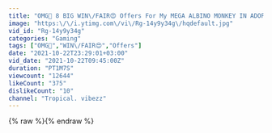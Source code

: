 ```yaml
---
title: "OMG🎉 8 BIG WIN\/FAIR😍 Offers For My MEGA ALBINO MONKEY IN ADOPTME😱😱"
image: "https:\/\/i.ytimg.com\/vi\/Rg-14y9y34g\/hqdefault.jpg"
vid_id: "Rg-14y9y34g"
categories: "Gaming"
tags: ["OMG🎉","WIN\/FAIR😍","Offers"]
date: "2021-10-22T23:29:01+03:00"
vid_date: "2021-10-22T09:45:00Z"
duration: "PT1M7S"
viewcount: "12644"
likeCount: "375"
dislikeCount: "10"
channel: "Tropical. vibezz"
---
```

{% raw %}{% endraw %}
